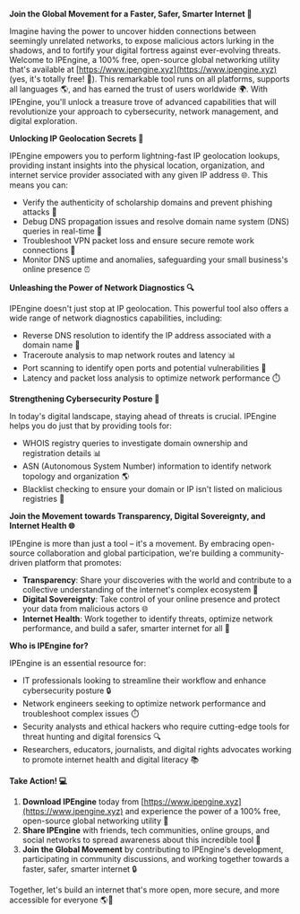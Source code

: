 **Join the Global Movement for a Faster, Safer, Smarter Internet 🚀**

Imagine having the power to uncover hidden connections between seemingly unrelated networks, to expose malicious actors lurking in the shadows, and to fortify your digital fortress against ever-evolving threats. Welcome to IPEngine, a 100% free, open-source global networking utility that's available at [https://www.ipengine.xyz](https://www.ipengine.xyz) (yes, it's totally free! 🙌). This remarkable tool runs on all platforms, supports all languages 🌎, and has earned the trust of users worldwide 🌍. With IPEngine, you'll unlock a treasure trove of advanced capabilities that will revolutionize your approach to cybersecurity, network management, and digital exploration.

**Unlocking IP Geolocation Secrets 🔑**

IPEngine empowers you to perform lightning-fast IP geolocation lookups, providing instant insights into the physical location, organization, and internet service provider associated with any given IP address 🌐. This means you can:

* Verify the authenticity of scholarship domains and prevent phishing attacks 💸
* Debug DNS propagation issues and resolve domain name system (DNS) queries in real-time 🔩
* Troubleshoot VPN packet loss and ensure secure remote work connections 📡
* Monitor DNS uptime and anomalies, safeguarding your small business's online presence ⏰

**Unleashing the Power of Network Diagnostics 🔍**

IPEngine doesn't just stop at IP geolocation. This powerful tool also offers a wide range of network diagnostics capabilities, including:

* Reverse DNS resolution to identify the IP address associated with a domain name 🔄
* Traceroute analysis to map network routes and latency 📊
* Port scanning to identify open ports and potential vulnerabilities 🔩
* Latency and packet loss analysis to optimize network performance ⏱️

**Strengthening Cybersecurity Posture 🔐**

In today's digital landscape, staying ahead of threats is crucial. IPEngine helps you do just that by providing tools for:

* WHOIS registry queries to investigate domain ownership and registration details 📊
* ASN (Autonomous System Number) information to identify network topology and organization 🌎
* Blacklist checking to ensure your domain or IP isn't listed on malicious registries 🚫

**Join the Movement towards Transparency, Digital Sovereignty, and Internet Health 🌐**

IPEngine is more than just a tool – it's a movement. By embracing open-source collaboration and global participation, we're building a community-driven platform that promotes:

* **Transparency**: Share your discoveries with the world and contribute to a collective understanding of the internet's complex ecosystem 💬
* **Digital Sovereignty**: Take control of your online presence and protect your data from malicious actors 🌐
* **Internet Health**: Work together to identify threats, optimize network performance, and build a safer, smarter internet for all 🚀

**Who is IPEngine for?**

IPEngine is an essential resource for:

* IT professionals looking to streamline their workflow and enhance cybersecurity posture 🔒
* Network engineers seeking to optimize network performance and troubleshoot complex issues ⏱️
* Security analysts and ethical hackers who require cutting-edge tools for threat hunting and digital forensics 🔍
* Researchers, educators, journalists, and digital rights advocates working to promote internet health and digital literacy 📚

**Take Action! 💻**

1. **Download IPEngine** today from [https://www.ipengine.xyz](https://www.ipengine.xyz) and experience the power of a 100% free, open-source global networking utility 🔌
2. **Share IPEngine** with friends, tech communities, online groups, and social networks to spread awareness about this incredible tool 🤝
3. **Join the Global Movement** by contributing to IPEngine's development, participating in community discussions, and working together towards a faster, safer, smarter internet 🔒

Together, let's build an internet that's more open, more secure, and more accessible for everyone 🌎🌟